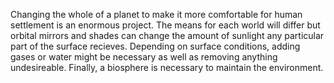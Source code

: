 Changing the whole of a planet to make it more comfortable for human settlement is an enormous project. The means for each world will differ but orbital mirrors and shades can change the amount of sunlight any particular part of the surface recieves. Depending on surface conditions, adding gases or water might be necessary as well as removing anything undesireable. Finally, a biosphere is necessary to maintain the environment.
